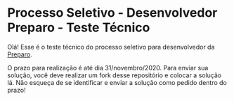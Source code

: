 # Processo Seletivo - Desenvolvedor Preparo - Teste Técnico

Olá! Esse é o teste técnico do processo seletivo para desenvolvedor da [Preparo](https://preparovc.com/).

O prazo para realização é até dia 31/novembro/2020. Para enviar sua solução, você deve realizar um fork desse repositório e colocar a solução lá. Não esqueça de se identificar e enviar a solução como pedido dentro do prazo!